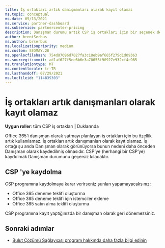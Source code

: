 ```yaml
---
title: İş ortakları artık danışmanları olarak kayıt olamaz
ms.topic: conceptual
ms.date: 05/13/2021
ms.service: partner-dashboard
ms.subservice: partnercenter-pricing
description: Danışman durumu artık CSP iş ortakları için bir seçenek değildir.
author: brentSerbus
ms.author: brserbus
ms.localizationpriority: medium
ms.custom: SEOMAY.20
ms.openlocfilehash: 754d87096d7027fa3c18eb9af665f275d1d09363
ms.sourcegitcommit: ad1af627f5ee6b6e3a70655f90927e932cf4c985
ms.translationtype: MT
ms.contentlocale: tr-TR
ms.lasthandoff: 07/29/2021
ms.locfileid: "114839303"
---
```

# <a name="partners-can-no-longer-enroll-as-advisors"></a>İş ortakları artık danışmanları olarak kayıt olamaz 

**Uygun roller**: tüm CSP iş ortakları | Duklarında

Office 365’i danışman olarak satmayı planlayan iş ortakları için bu özellik artık kullanılamaz. İş ortakları artık danışmanları olarak kayıt olamaz. İş ortağı şu anda Danışman olarak görünüyorsa bunun nedeni daha önceden Danışman olarak kaydedilmiş olmasıdır.
CSP’ye (herhangi bir CSP’ye) kaydolmak Danışman durumunu geçersiz kılacaktır.

## <a name="enrolling-in-csp"></a>CSP 'ye kaydolma

CSP programına kaydolmaya karar verirseniz şunları yapamayacaksınız:

- Office 365 deneme teklifi oluşturma
- Office 365 deneme teklifi için istemciler ekleme
- Office 365 satın alma teklifi oluşturma

CSP programına kayıt yaptığınızda bir danışman olarak geri dönemezsiniz.

## <a name="next-steps"></a>Sonraki adımlar

- [Bulut Çözümü Sağlayıcısı program hakkında daha fazla bilgi edinin](csp-overview.md)

